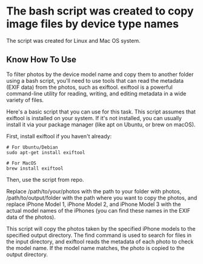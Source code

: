 # The bash script was created to copy image files by device type names

The script was created for Linux and Mac OS system.

## Know How To Use


To filter photos by the device model name and copy them to another folder using a bash script, you'll need to use tools that can read the metadata (EXIF data) from the photos, such as exiftool. exiftool is a powerful command-line utility for reading, writing, and editing metadata in a wide variety of files.

Here's a basic script that you can use for this task. This script assumes that exiftool is installed on your system. If it's not installed, you can usually install it via your package manager (like apt on Ubuntu, or brew on macOS).

First, install exiftool if you haven't already:

```
# For Ubuntu/Debian
sudo apt-get install exiftool

# For MacOS
brew install exiftool
```

Then, use the script from repo.

Replace /path/to/your/photos with the path to your folder with photos, /path/to/output/folder with the path where you want to copy the photos, and replace iPhone Model 1, iPhone Model 2, and iPhone Model 3 with the actual model names of the iPhones (you can find these names in the EXIF data of the photos).

This script will copy the photos taken by the specified iPhone models to the specified output directory. The find command is used to search for files in the input directory, and exiftool reads the metadata of each photo to check the model name. If the model name matches, the photo is copied to the output directory.